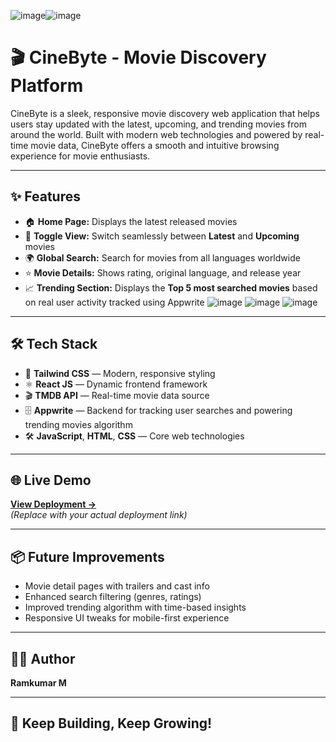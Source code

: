 ![image](https://github.com/user-attachments/assets/c6760167-ce7b-4c54-81d4-52ca2f8d7f5d)![image](https://github.com/user-attachments/assets/1d393eef-0887-475b-9c99-180c33b788c4)


# 🎬 CineByte - Movie Discovery Platform

CineByte is a sleek, responsive movie discovery web application that helps users stay updated with the latest, upcoming, and trending movies from around the world. Built with modern web technologies and powered by real-time movie data, CineByte offers a smooth and intuitive browsing experience for movie enthusiasts.

---

## ✨ Features

- 🏠 **Home Page:** Displays the latest released movies  
- 🔄 **Toggle View:** Switch seamlessly between **Latest** and **Upcoming** movies  
- 🌍 **Global Search:** Search for movies from all languages worldwide  
- ⭐ **Movie Details:** Shows rating, original language, and release year  
- 📈 **Trending Section:** Displays the **Top 5 most searched movies** based on real user activity tracked using Appwrite
![image](https://github.com/user-attachments/assets/210dc687-a3bd-4e15-8804-1b8583a043ce)
![image](https://github.com/user-attachments/assets/e32aba3d-bc82-464f-8564-062f40d55c18)
![image](https://github.com/user-attachments/assets/a13e25b6-140d-4109-82f0-924f00463dad)

  

---

## 🛠️ Tech Stack

- 🎨 **Tailwind CSS** — Modern, responsive styling  
- ⚛️ **React JS** — Dynamic frontend framework  
- 🎬 **TMDB API** — Real-time movie data source  
- 🗄️ **Appwrite** — Backend for tracking user searches and powering trending movies algorithm  
- 🛠️ **JavaScript**, **HTML**, **CSS** — Core web technologies  

---

## 🌐 Live Demo

**[View Deployment →](https://your-deployment-link.com)**  
_(Replace with your actual deployment link)_

---

## 📦 Future Improvements

- Movie detail pages with trailers and cast info  
- Enhanced search filtering (genres, ratings)  
- Improved trending algorithm with time-based insights  
- Responsive UI tweaks for mobile-first experience  

---

## 👨‍💻 Author

**Ramkumar M**

---

## 🚀 Keep Building, Keep Growing!

